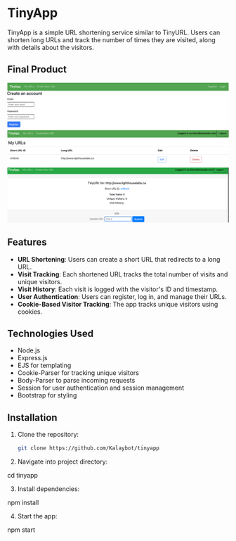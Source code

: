 # TinyApp

TinyApp is a simple URL shortening service similar to TinyURL. Users can shorten long URLs and track the number of times they are visited, along with details about the visitors.

## Final Product

![TinyApp Register Page](https://github.com/Kalaybot/tinyapp/blob/main/docs/Register.png)
![TinyApp My URLS](docs/URLS.png)
![TinyApp Edit Page](docs/Edit.png)

## Features

- **URL Shortening**: Users can create a short URL that redirects to a long URL.
- **Visit Tracking**: Each shortened URL tracks the total number of visits and unique visitors.
- **Visit History**: Each visit is logged with the visitor's ID and timestamp.
- **User Authentication**: Users can register, log in, and manage their URLs.
- **Cookie-Based Visitor Tracking**: The app tracks unique visitors using cookies.

## Technologies Used

- Node.js
- Express.js
- EJS for templating
- Cookie-Parser for tracking unique visitors
- Body-Parser to parse incoming requests
- Session for user authentication and session management
- Bootstrap for styling

## Installation

1. Clone the repository:

   ```bash
   git clone https://github.com/Kalaybot/tinyapp

 2. Navigate into project directory:

  
  cd tinyapp

3. Install dependencies:

  
  npm install

4. Start the app:

  
  npm start

